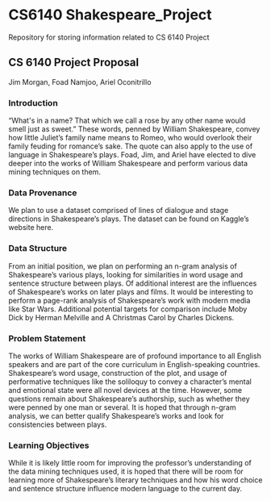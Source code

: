 # CS6140 Shakespeare_Project
Repository for storing information related to CS 6140 Project 

## CS 6140 Project Proposal
Jim Morgan, Foad Namjoo, Ariel Oconitrillo

### Introduction
“What's in a name? That which we call a rose by any other name would smell just as sweet.” These words, penned by
William Shakespeare, convey how little Juliet’s family name means to Romeo, who would overlook their family feuding for
romance’s sake. The quote can also apply to the use of language in Shakespeare’s plays. Foad, Jim, and Ariel have
elected to dive deeper into the works of William Shakespeare and perform various data mining techniques on them.


### Data Provenance
We plan to use a dataset comprised of lines of dialogue and stage directions in Shakespeare’s plays. The dataset can be found on Kaggle’s website here.

### Data Structure
From an initial position, we plan on performing an n-gram analysis of Shakespeare’s various plays, looking for similarities in word usage and sentence structure between plays. Of additional interest are the influences of Shakespeare’s works on later plays and films. It would be interesting to perform a page-rank analysis of Shakespeare’s work with modern media like Star Wars. Additional potential targets for comparison include Moby Dick by Herman Melville and A Christmas Carol by Charles Dickens.

### Problem Statement
The works of William Shakespeare are of profound importance to all English speakers and are part of the core curriculum in English-speaking countries. Shakespeare’s word usage, construction of the plot, and usage of performative techniques like the soliloquy to convey a character’s mental and emotional state were all novel devices at the time. However, some questions remain about Shakespeare’s authorship, such as whether they were penned by one man or several. It is hoped that through n-gram analysis, we can better qualify Shakespeare’s works and look for consistencies between plays.

### Learning Objectives
While it is likely little room for improving the professor’s understanding of the data mining techniques used, it is hoped that there will be room for learning more of Shakespeare’s literary techniques and how his word choice and sentence structure influence modern language to the current day. 
